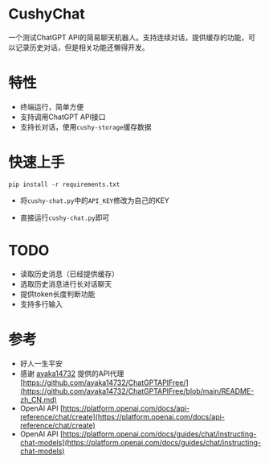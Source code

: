 # CushyChat
一个测试ChatGPT API的简易聊天机器人。支持连续对话，提供缓存的功能，可以记录历史对话，但是相关功能还懒得开发。

# 特性
- 终端运行，简单方便
- 支持调用ChatGPT API接口
- 支持长对话，使用`cushy-storage`缓存数据

# 快速上手

```shell script
pip install -r requirements.txt
```

- 将`cushy-chat.py`中的`API_KEY`修改为自己的KEY

- 直接运行`cushy-chat.py`即可

# TODO
- 读取历史消息（已经提供缓存）
- 选取历史消息进行长对话聊天
- 提供token长度判断功能
- 支持多行输入


# 参考

- 好人一生平安
- 感谢 [ayaka14732](https://github.com/ayaka14732) 提供的API代理 [https://github.com/ayaka14732/ChatGPTAPIFree/](https://github.com/ayaka14732/ChatGPTAPIFree/blob/main/README-zh_CN.md) 
- OpenAI API [https://platform.openai.com/docs/api-reference/chat/create](https://platform.openai.com/docs/api-reference/chat/create)
- OpenAI API [https://platform.openai.com/docs/guides/chat/instructing-chat-models](https://platform.openai.com/docs/guides/chat/instructing-chat-models)
